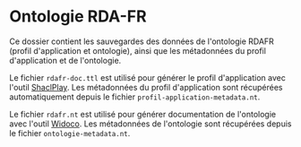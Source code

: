 # Ontologie RDA-FR

Ce dossier contient les sauvegardes des données de l'ontologie RDAFR (profil d'application et ontologie), ainsi que les métadonnées du profil d'application et de l'ontologie.

Le fichier `rdafr-doc.ttl` est utilisé pour générer le profil d'application avec l'outil [ShaclPlay](https://shacl-play.sparna.fr/play/doc). Les métadonnées du profil d'application sont récupérées automatiquement depuis le fichier `profil-application-metadata.nt`.

Le fichier `rdafr.nt` est utilisé pour générer documentation de l'ontologie avec l'outil [Widoco](https://github.com/dgarijo/Widoco). Les métadonnées de l'ontologie sont récupérées depuis le fichier `ontologie-metadata.nt`.
